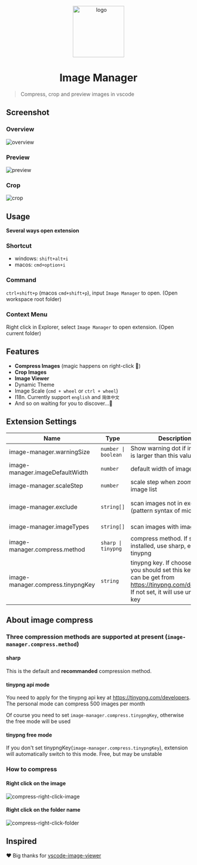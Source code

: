 <p align='center'>
  <a href='https://github.com/hemengke1997/vscode-image-manager-issue' target="_blank" rel='noopener noreferrer'>
    <img width='140' src='./assets/logo.png' alt='logo' />
  </a>
</p>

<h1 align='center'>Image Manager</h1>

> Compress, crop and preview images in vscode

## Screenshot

### Overview

![overview](./screenshots/overview.png)

### Preview
![preview](./screenshots/preview.png)

### Crop
![crop](./screenshots/crop.png)

## Usage

**Several ways open extension**

### Shortcut

- windows: `shift+alt+i`
- macos: `cmd+option+i`


### Command

`ctrl+shift+p` (macos `cmd+shift+p`), input `Image Manager` to open. (Open workspace root folder)

### Context Menu

Right click in Explorer, select `Image Manager` to open extension. (Open current folder)


## Features

- **Compress Images** (magic happens on right-click 🤩)
- **Crop Images**
- **Image Viewer**
- Dynamic Theme
- Image Scale (`cmd + wheel` or `ctrl + wheel`)
- I18n. Currently support `english` and `简体中文`
- And so on waiting for you to discover...🤗


## Extension Settings

| Name                              | Type                | Description                                                                                                                                        | Default value                                                                                                      |
| --------------------------------- | ------------------- | -------------------------------------------------------------------------------------------------------------------------------------------------- | ------------------------------------------------------------------------------------------------------------------ |
| image-manager.warningSize         | `number \| boolean` | Show warning dot if image size is larger than this value (KB)                                                                                      | 1024                                                                                                               |
| image-manager.imageDefaultWidth   | `number`            | default width of image (px)                                                                                                                        | 100                                                                                                                |
| image-manager.scaleStep           | `number`            | scale step when zooming image list                                                                                                                 | 0.1                                                                                                                |
| image-manager.exclude             | `string[]`          | scan images not in exclude (pattern syntax of micromatch)                                                                                          | `['**/node_modules/**', '**/.git/**''**/dist/**','**/coverage/**', '**/.next/**',  '**/.nuxt/**','**/.vercel/**']` |
| image-manager.imageTypes          | `string[]`          | scan images with imageType                                                                                                                         | `['svg', 'png', 'jpeg', 'ico', 'gif', 'webp', 'bmp', 'tif', 'apng']`                                               |
| image-manager.compress.method     | `sharp \| tinypng`  | compress method. If sharp installed, use sharp, else use tinypng                                                                                   | `sharp`                                                                                                            |
| image-manager.compress.tinypngKey | `string`            | tinypng key. If choose tinypng, you should set this key which can be get from https://tinypng.com/developers. If not set, it will use unstable key | ''                                                                                                                 |


## About image compress

### Three compression methods are supported at present (`image-manager.compress.method`)

#### sharp

This is the default and **recommanded** compression method.

#### tinypng api mode

You need to apply for the tinypng api key at https://tinypng.com/developers. The personal mode can compress 500 images per month

Of course you need to set `image-manager.compress.tinypngKey`, otherwise the free mode will be used

#### tinypng free mode

If you don't set tinypngKey(`image-manager.compress.tinypngKey`), extension will automatically switch to this mode. Free, but may be unstable

### How to compress

#### Right click on the image
![compress-right-click-image](./screenshots/compress-1.png)

#### Right click on the folder name
![compress-right-click-folder](./screenshots/compress-2.png)



## Inspired

❤️ Big thanks for [vscode-image-viewer](https://github.com/ZhangJian1713/vscode-image-viewer)
